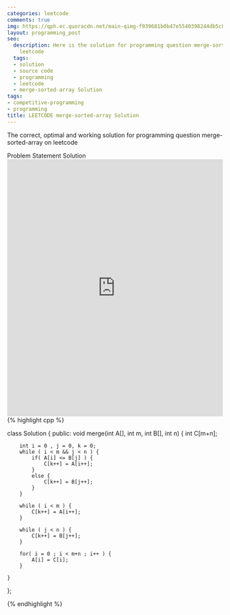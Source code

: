 ```yaml
---
categories: leetcode
comments: true
img: https://qph.ec.quoracdn.net/main-qimg-f939681b0b47e5540398244db5c8966f?convert_to_webp=true
layout: programming_post
seo:
  description: Here is the solution for programming question merge-sorted-array on
    leetcode
  tags:
  - solution
  - source code
  - programming
  - leetcode
  - merge-sorted-array Solution
tags:
- competitive-programming
- programming
title: LEETCODE merge-sorted-array Solution
---
```

The correct, optimal and working solution for programming question merge-sorted-array on leetcode

<div class="ui secondary pointing large menu">
  <a class="grey item" data-tab="problem-statement">
    Problem Statement
  </a>
  <a class="active item grey" data-tab="solution">
    Solution
  </a>
</div>
<div class="ui bottom attached tab" data-tab="problem-statement">
    <iframe src="https://leetcode.com/problems/merge-sorted-array/" width="100%" height="600px" style="overflow: scroll; border: none;"></iframe>
</div>
<div class="ui bottom attached active tab" data-tab="solution">
{% highlight cpp %}

class Solution {
public:
    void merge(int A[], int m, int B[], int n) {
        int C[m+n];
        
        int i = 0 , j = 0, k = 0;
        while ( i < m && j < n ) {
            if( A[i] <= B[j] ) {
                C[k++] = A[i++];
            }
            else {
                C[k++] = B[j++];
            }
        }
        
        while ( i < m ) {
            C[k++] = A[i++];
        }
        
        while ( j < n ) {
            C[k++] = B[j++];
        }
        
        for( i = 0 ; i < m+n ; i++ ) {
            A[i] = C[i];
        }
        
    }
};

{% endhighlight %}
</div>
